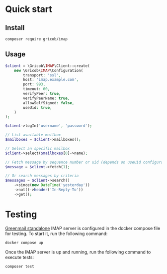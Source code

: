 # Quick start

## Install
```shell
composer require gricob/imap
```

## Usage

```php
$client = \Gricob\IMAP\Client::create(
    new \Gricob\IMAP\Configuration(
        transport: 'ssl',
        host: 'imap.example.com',
        port: 993,
        timeout: 60,
        verifyPeer: true,
        verifyPeerName: true,
        allowSelfSigned: false,
        useUid: true,
    )
);

$client->logIn('username', 'password');

// List available mailbox
$mailboxes = $client->mailboxes();

// Select an specific mailbox
$client->select($mailboxes[0]->name);

// Fetch message by sequence number or uid (depends on useUid configuration)
$message = $client->fetch(1);

// Or search messages by criteria
$messages = $client->search()
    ->since(new DateTime('yesterday'))
    ->not()->header('In-Reply-To'))
    ->get();

```

# Testing

[Greenmail standalone](https://greenmail-mail-test.github.io/greenmail/#deploy_docker_standalone) IMAP server is configured in the docker compose file for testing. To start it, run the following command:

```shell
docker compose up
```

Once the IMAP server is up and running, run the following command to execute tests:

```shell
composer test
```